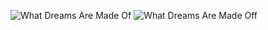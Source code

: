 ![What Dreams Are Made Of](https://github.com/prodbyido/prodbyido/assets/134588650/858094f8-ff25-49f0-8a9e-1eee3d8582fe)
![What Dreams Are Made Off](https://github.com/prodbyido/prodbyido/assets/134588650/bc9c4641-b142-4e34-81cf-083981fddcaf)

<!--
**prodbyido/prodbyido** is a ✨ _special_ ✨ repository because its `README.md` (this file) appears on your GitHub profile.

Here are some ideas to get you started:

- 🔭 I’m currently working on ...
- 🌱 I’m currently learning ...
- 👯 I’m looking to collaborate on ...
- 🤔 I’m looking for help with ...
- 💬 Ask me about ...
- 📫 How to reach me: ...
- 😄 Pronouns: ...
- ⚡ Fun fact: ...
-->
